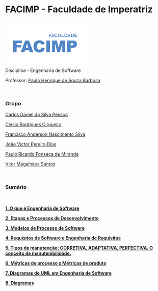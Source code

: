 <h1>FACIMP - Faculdade de Imperatriz</h1>
<br>
<img src="logo-facimp.png" alt="logo">
<p>Disciplina - Engenharia de Software</p>
<p>Professor: <a href="https://github.com/agenteph">Paulo Henrique de Souza Barbosa</a></p>
<br>
<h3>Grupo</h3>
    
<p><a href="https://github.com/kodagmaster">Carlos Daniel da Silva Pessoa</a></p>
<p><a href="https://github.com/clesiocrc">Clesio Rodrigues Cirqueira</a></p>
<p><a href="https://github.com/franAnder">Francisco Anderson Nascimento Silva</a></p>
<p><a href="https://github.com/jvpererinha">João Victor Pereira Dias</a></p>
<p><a href="https://github.com/PauloRicard0">Paulo Ricardo Fonseca de Miranda</a></p>
<p><a href="https://github.com/vitorfurt">Vitor Magalhães Santos</a></p>

<br>

<h3>Sumário</h3>
    <br>
  <p><b><a href="https://github.com/franAnder/Engenharia-de-software-FACIMP/wiki/1.-O-que-%C3%A9-Engenharia-de-Software">1. O que é Engenharia de Software</a></b></p>
  <p><b><a href="https://github.com/franAnder/Engenharia-de-software-FACIMP/wiki/2.-Etapas-e-Processos-de-Desenvolvimento">2. Etapas e Processos de Desenvolvimento</a></b></p>
  <p><b><a href="https://github.com/franAnder/Engenharia-de-software-FACIMP/wiki/3.-Modelos-de-Processo-de-Software">3. Modelos de Processo de Software</a></b></p>
  <p><b><a href="https://github.com/franAnder/Engenharia-de-software-FACIMP/wiki/4.-Requisitos-de-Software-e-Engenharia-de-Requisitos">4. Requisitos de Software e Engenharia de Requisitos</a></b></p>
  <p><b><a href="https://github.com/franAnder/Engenharia-de-software-FACIMP/wiki/5-Tipos-de-manuten%C3%A7%C3%A3o:-CORRETIVA,-ADAPTATIVA,-PERFECTIVA.-O-conceito-de-manutenibilidade.">5. Tipos de manutenção: CORRETIVA, ADAPTATIVA, PERFECTIVA. O conceito de manutenibilidade.</a></b></p>
  <p><b><a href="https://github.com/franAnder/Engenharia-de-software-FACIMP/wiki/6-M%C3%A9tricas-de-processo-x-M%C3%A9tricas-de-produto">6. Métricas de processo x Métricas de produto</a></b></p>
  <p><b><a href="https://github.com/franAnder/Engenharia-de-software-FACIMP/wiki/7-Diagramas-de-UML-em-Engenharia-de-Software">7. Diagramas de UML em Engenharia de Software</a></b></p>
  <p><b><a href="">8. Diagramas</a></b></p>
